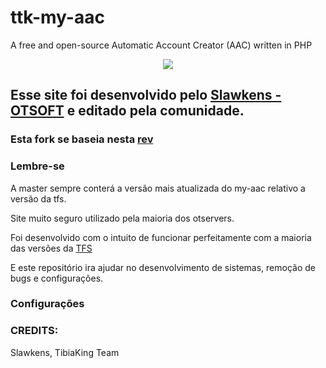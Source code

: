 # ttk-my-aac
A free and open-source Automatic Account Creator (AAC) written in PHP


<center>
<a href="https://www.tibiaking.com"><img src="https://user-images.githubusercontent.com/74227915/219124653-caccb04f-e858-4e81-b8be-c94ffbd3f276.png"/>
</center></a>


## Esse site foi desenvolvido pelo [Slawkens - OTSOFT](https://github.com/otsoft/myaac) e editado pela comunidade.
### Esta fork se baseia nesta [rev](https://github.com/otsoft/myaac/commit/f24fc75b12bb6a44a5f99c7b98da03223ad9f8bf)
### Lembre-se
A master sempre conterá a versão mais atualizada do my-aac relativo a versão da tfs.

Site muito seguro utilizado pela maioria dos otservers.

Foi desenvolvido com o intuito de funcionar perfeitamente com a maioria das versões da [TFS](https://github.com/tibiaking/forgottenserver)

E este repositório ira ajudar no desenvolvimento de sistemas, remoção de bugs e configurações.


### Configurações


### CREDITS:
Slawkens, TibiaKing Team

